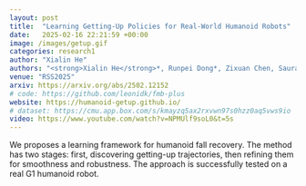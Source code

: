 ```yaml
---
layout: post
title:  "Learning Getting-Up Policies for Real-World Humanoid Robots"
date:   2025-02-16 22:21:59 +00:00
image: /images/getup.gif
categories: research1
author: "Xialin He"
authors: "<strong>Xialin He</strong>*, Runpei Dong*, Zixuan Chen, Saurabh Gupta"
venue: "RSS2025"
arxiv: https://arxiv.org/abs/2502.12152
# code: https://github.com/leonidk/fmb-plus
website: https://humanoid-getup.github.io/
# dataset: https://cmu.app.box.com/s/kmayzq5ax2rxvwn97s0hzz0aq5vws9io
video: https://www.youtube.com/watch?v=NPMUlf9soL0&t=5s
---
```

We proposes a learning framework for humanoid fall recovery. The method has two stages: first, discovering getting-up trajectories, then refining them for smoothness and robustness. The approach is successfully tested on a real G1 humanoid robot.